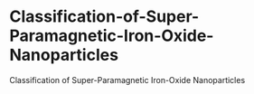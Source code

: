 # Classification-of-Super-Paramagnetic-Iron-Oxide-Nanoparticles
Classification of Super-Paramagnetic Iron-Oxide Nanoparticles 
